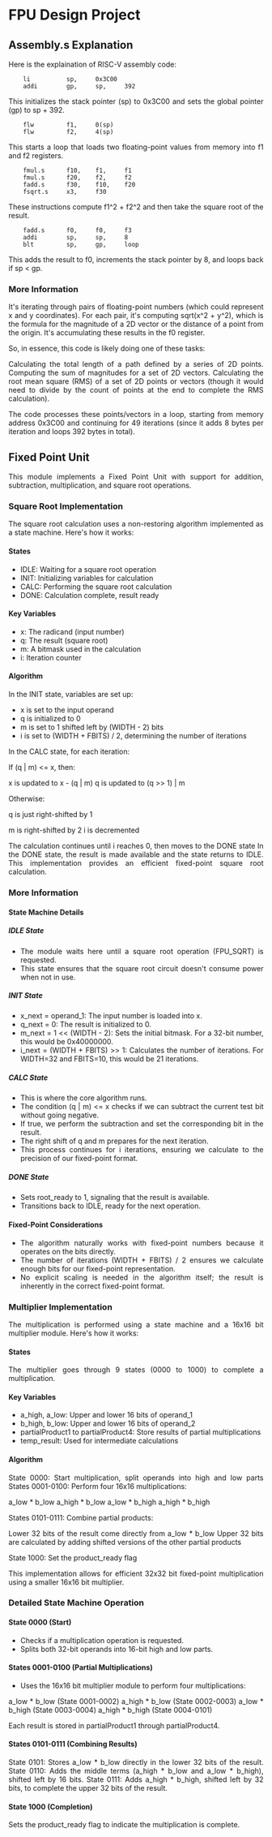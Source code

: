 FPU Design Project
====================
<div align="justify">

## Assembly.s Explanation
Here is the explaination of RISC-V assembly code:

```
    li          sp,     0x3C00
    addi        gp,     sp,     392
```

This initializes the stack pointer (sp) to 0x3C00 and sets the global pointer (gp) to sp + 392.

```
    flw         f1,     0(sp)
    flw         f2,     4(sp)
```

This starts a loop that loads two floating-point values from memory into f1 and f2 registers.

```
    fmul.s      f10,    f1,     f1
    fmul.s      f20,    f2,     f2
    fadd.s      f30,    f10,    f20
    fsqrt.s     x3,     f30
```

These instructions compute f1^2 + f2^2 and then take the square root of the result.

```
    fadd.s      f0,     f0,     f3
    addi        sp,     sp,     8
    blt         sp,     gp,     loop
````

This adds the result to f0, increments the stack pointer by 8, and loops back if sp < gp.

### More Information

<div align="justify">

It's iterating through pairs of floating-point numbers (which could represent x and y coordinates).
For each pair, it's computing sqrt(x^2 + y^2), which is the formula for the magnitude of a 2D vector or the distance of a point from the origin.
It's accumulating these results in the f0 register.

So, in essence, this code is likely doing one of these tasks:

Calculating the total length of a path defined by a series of 2D points.
Computing the sum of magnitudes for a set of 2D vectors.
Calculating the root mean square (RMS) of a set of 2D points or vectors (though it would need to divide by the count of points at the end to complete the RMS calculation).

The code processes these points/vectors in a loop, starting from memory address 0x3C00 and continuing for 49 iterations (since it adds 8 bytes per iteration and loops 392 bytes in total).

</div>

## Fixed Point Unit

This module implements a Fixed Point Unit with support for addition, subtraction, multiplication, and square root operations.

### Square Root Implementation

The square root calculation uses a non-restoring algorithm implemented as a state machine. Here's how it works:

#### States

* IDLE: Waiting for a square root operation
* INIT: Initializing variables for calculation
* CALC: Performing the square root calculation
* DONE: Calculation complete, result ready

#### Key Variables

* x: The radicand (input number)
* q: The result (square root)
* m: A bitmask used in the calculation
* i: Iteration counter

#### Algorithm

In the INIT state, variables are set up:

* x is set to the input operand
* q is initialized to 0
* m is set to 1 shifted left by (WIDTH - 2) bits
* i is set to (WIDTH + FBITS) / 2, determining the number of iterations


In the CALC state, for each iteration:

If (q | m) <= x, then:

x is updated to x - (q | m)
q is updated to (q >> 1) | m


Otherwise:

q is just right-shifted by 1


m is right-shifted by 2
i is decremented

<div align="justify">

The calculation continues until i reaches 0, then moves to the DONE state
In the DONE state, the result is made available and the state returns to IDLE.
This implementation provides an efficient fixed-point square root calculation.

</div>

### More Information

#### State Machine Details

##### IDLE State

* The module waits here until a square root operation (FPU_SQRT) is requested.
* This state ensures that the square root circuit doesn't consume power when not in use.


##### INIT State

* x_next = operand_1: The input number is loaded into x.
* q_next = 0: The result is initialized to 0.
* m_next = 1 << (WIDTH - 2): Sets the initial bitmask. For a 32-bit number, this would be 0x40000000.
* i_next = (WIDTH + FBITS) >> 1: Calculates the number of iterations. For WIDTH=32 and FBITS=10, this would be 21 iterations.


##### CALC State

* This is where the core algorithm runs.
* The condition (q | m) <= x checks if we can subtract the current test bit without going negative.
* If true, we perform the subtraction and set the corresponding bit in the result.
* The right shift of q and m prepares for the next iteration.
* This process continues for i iterations, ensuring we calculate to the precision of our fixed-point format.


##### DONE State

* Sets root_ready to 1, signaling that the result is available.
* Transitions back to IDLE, ready for the next operation.


#### Fixed-Point Considerations

* The algorithm naturally works with fixed-point numbers because it operates on the bits directly.
* The number of iterations (WIDTH + FBITS) / 2 ensures we calculate enough bits for our fixed-point representation.
* No explicit scaling is needed in the algorithm itself; the result is inherently in the correct fixed-point format.

### Multiplier Implementation

The multiplication is performed using a state machine and a 16x16 bit multiplier module. Here's how it works:

#### States

The multiplier goes through 9 states (0000 to 1000) to complete a multiplication.

#### Key Variables

* a_high, a_low: Upper and lower 16 bits of operand_1
* b_high, b_low: Upper and lower 16 bits of operand_2
* partialProduct1 to partialProduct4: Store results of partial multiplications
* temp_result: Used for intermediate calculations

#### Algorithm

State 0000: Start multiplication, split operands into high and low parts
States 0001-0100: Perform four 16x16 multiplications:

a_low * b_low
a_high * b_low
a_low * b_high
a_high * b_high


States 0101-0111: Combine partial products:

Lower 32 bits of the result come directly from a_low * b_low
Upper 32 bits are calculated by adding shifted versions of the other partial products


State 1000: Set the product_ready flag

This implementation allows for efficient 32x32 bit fixed-point multiplication using a smaller 16x16 bit multiplier.

### Detailed State Machine Operation

#### State 0000 (Start)

* Checks if a multiplication operation is requested.
* Splits both 32-bit operands into 16-bit high and low parts.


#### States 0001-0100 (Partial Multiplications)

* Uses the 16x16 bit multiplier module to perform four multiplications:

a_low * b_low (State 0001-0002)
a_high * b_low (State 0002-0003)
a_low * b_high (State 0003-0004)
a_high * b_high (State 0004-0101)


Each result is stored in partialProduct1 through partialProduct4.


#### States 0101-0111 (Combining Results)

State 0101: Stores a_low * b_low directly in the lower 32 bits of the result.
State 0110: Adds the middle terms (a_high * b_low and a_low * b_high), shifted left by 16 bits.
State 0111: Adds a_high * b_high, shifted left by 32 bits, to complete the upper 32 bits of the result.


#### State 1000 (Completion)

Sets the product_ready flag to indicate the multiplication is complete.